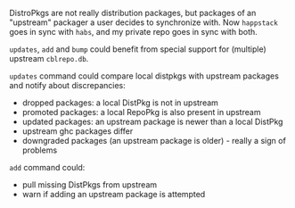 DistroPkgs are not really distribution packages, but packages of an "upstream" packager a user decides to synchronize with. Now `happstack` goes in sync with `habs`, and my private repo goes in sync with both.

`updates`, `add` and `bump` could benefit from special support for (multiple) upstream `cblrepo.db`.

`updates` command could compare local distpkgs with upstream packages and notify about discrepancies:
- dropped packages: a local DistPkg is not in upstream
- promoted packages: a local RepoPkg is also present in upstream
- updated packages: an upstream package is newer than a local DistPkg
- upstream ghc packages differ
- downgraded packages (an upstream package is older) - really a sign of problems

`add` command could:
- pull missing DistPkgs from upstream
- warn if adding an upstream package is attempted

